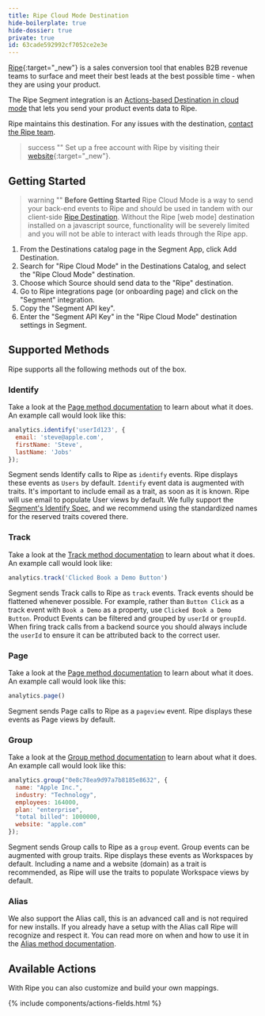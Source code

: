 ```yaml
---
title: Ripe Cloud Mode Destination
hide-boilerplate: true
hide-dossier: true
private: true
id: 63cade592992cf7052ce2e3e
---
```


[Ripe](https://www.getripe.com/){:target="_new"} is a sales conversion tool that enables B2B revenue teams to surface and meet their best leads at the best possible time - when they are using your product.

The Ripe Segment integration is an [Actions-based Destination in cloud mode](https://segment.com/docs/connections/destinations/#connection-modes) that lets you send your product events data to Ripe.

Ripe maintains this destination. For any issues with the destination, [contact the Ripe team](mailto:support@getripe.com).

> success ""
> Set up a free account with Ripe by visiting their [website](https://www.getripe.com/){:target="_new"}.

## **Getting Started**

> warning ""
> **Before Getting Started**
> Ripe Cloud Mode is a way to send your back-end events to Ripe and should be used in tandem with our client-side [Ripe Destination](https://segment.com/docs/connections/destinations/catalog/actions-ripe-web/). Without the Ripe [web mode] destination installed on a javascript source, functionality will be severely limited and you will not be able to interact with leads through the Ripe app.

1. From the Destinations catalog page in the Segment App, click Add Destination.
2. Search for "Ripe Cloud Mode" in the Destinations Catalog, and select the "Ripe Cloud Mode" destination.
3. Choose which Source should send data to the "Ripe" destination.
4. Go to Ripe integrations page (or onboarding page) and click on the "Segment" integration.
5. Copy the "Segment API key".
6. Enter the "Segment API Key" in the "Ripe Cloud Mode" destination settings in Segment.

## **Supported Methods**

Ripe supports all the following methods out of the box.


### **Identify**

Take a look at the [Page method documentation](/docs/connections/spec/page/) to learn about what it does. An example call would look like this:

```js
analytics.identify('userId123', {
  email: 'steve@apple.com',
  firstName: 'Steve',
  lastName: 'Jobs'
});
```

Segment sends Identify calls to Ripe as `identify` events. Ripe displays these events as `Users` by default. `Identify` event data is augmented with traits. It's important to include email as a trait, as soon as it is known. Ripe will use email to populate User views by default. We fully support the [Segment's Identify Spec](https://segment.com/docs/connections/spec/identify/#traits), and we recommend using the standardized names for the reserved traits covered there.


### **Track**

Take a look at the [Track method documentation](https://segment.com/docs/connections/spec/track/) to learn about what it does. An example call would look like:

```js
analytics.track('Clicked Book a Demo Button')
```

Segment sends Track calls to Ripe as `track` events. Track events should be flattened whenever possible. For example, rather than `Button Click` as a track event with `Book a Demo` as a property, use `Clicked Book a Demo Button`. Product Events can be filtered and grouped by `userId` or `groupId`. When firing track calls from a backend source you should always include the `userId` to ensure it can be attributed back to the correct user.


### **Page**

Take a look at the [Page method documentation](https://segment.com/docs/connections/spec/page/) to learn about what it does. An example call would look like this:

```js
analytics.page()
```

Segment sends Page calls to Ripe as a `pageview` event. Ripe displays these events as Page views by default.


### **Group**

Take a look at the [Group method documentation](https://segment.com/docs/connections/spec/group/) to learn about what it does. An example call would look like this:

```js
analytics.group("0e8c78ea9d97a7b8185e8632", {
  name: "Apple Inc.",
  industry: "Technology",
  employees: 164000,
  plan: "enterprise",
  "total billed": 1000000,
  website: "apple.com"
});
```

Segment sends Group calls to Ripe as a `group` event. Group events can be augmented with group traits. Ripe displays these events as Workspaces by default. Including a name and a website (domain) as a trait is recommended, as Ripe will use the traits to populate Workspace views by default.

### **Alias**

We also support the Alias call, this is an advanced call and is not required for new installs. If you already have a setup with the Alias call Ripe will recognize and respect it. You can read more on when and how to use it in the [Alias method documentation](https://segment.com/docs/connections/spec/alias/).


## **Available Actions**

With Ripe you can also customize and build your own mappings.

{% include components/actions-fields.html %}

